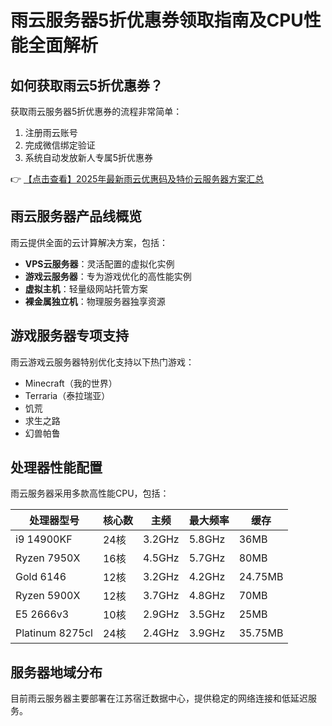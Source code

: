 # 雨云服务器5折优惠券领取指南及CPU性能全面解析

## 如何获取雨云5折优惠券？

获取雨云服务器5折优惠券的流程非常简单：

1. 注册雨云账号
2. 完成微信绑定验证
3. 系统自动发放新人专属5折优惠券

👉 [【点击查看】2025年最新雨云优惠码及特价云服务器方案汇总](https://bit.ly/RainYun)

## 雨云服务器产品线概览

雨云提供全面的云计算解决方案，包括：

- **VPS云服务器**：灵活配置的虚拟化实例
- **游戏云服务器**：专为游戏优化的高性能实例
- **虚拟主机**：轻量级网站托管方案
- **裸金属独立机**：物理服务器独享资源

## 游戏服务器专项支持

雨云游戏云服务器特别优化支持以下热门游戏：

- Minecraft（我的世界）
- Terraria（泰拉瑞亚）
- 饥荒
- 求生之路
- 幻兽帕鲁

## 处理器性能配置

雨云服务器采用多款高性能CPU，包括：

| 处理器型号 | 核心数 | 主频 | 最大频率 | 缓存 |
|------------|--------|------|----------|------|
| i9 14900KF | 24核   | 3.2GHz | 5.8GHz | 36MB |
| Ryzen 7950X | 16核 | 4.5GHz | 5.7GHz | 80MB |
| Gold 6146 | 12核 | 3.2GHz | 4.2GHz | 24.75MB |
| Ryzen 5900X | 12核 | 3.7GHz | 4.8GHz | 70MB |
| E5 2666v3 | 10核 | 2.9GHz | 3.5GHz | 25MB |
| Platinum 8275cl | 24核 | 2.4GHz | 3.9GHz | 35.75MB |

## 服务器地域分布

目前雨云服务器主要部署在江苏宿迁数据中心，提供稳定的网络连接和低延迟服务。